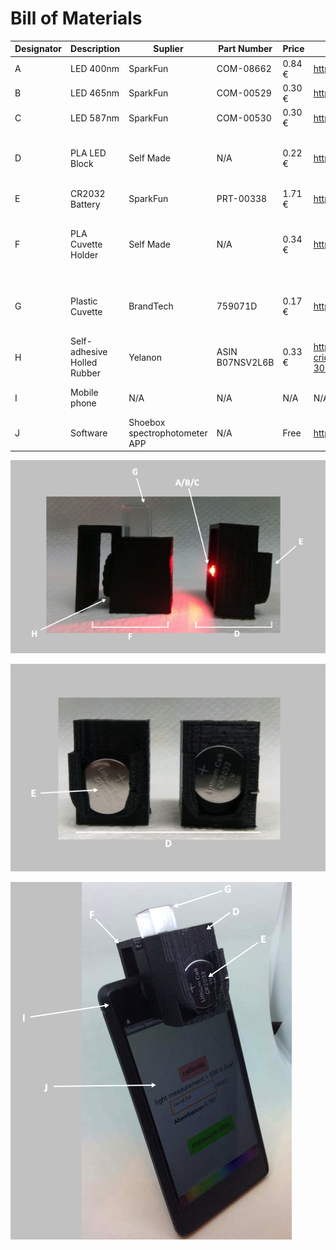 <h1> Bill of Materials</h1>

|Designator|Description                |Suplier                      |Part Number    |Price |Link                                                                                                                                                                                                           |Notes                                         |
|----------|---------------------------|-----------------------------|---------------|------|---------------------------------------------------------------------------------------------------------------------------------------------------------------------------------------------------------------|----------------------------------------------|
|A         |LED 400nm                  |SparkFun                     |COM-08662      |0.84 €|https://www.sparkfun.com/products/8662                                                                                                                                                                         |                                              |
|B         |LED 465nm                  |SparkFun                     |COM-00529      |0.30 €|https://www.sparkfun.com/products/9662                                                                                                                                                                         |Quantity discount                             |
|C         |LED 587nm                  |SparkFun                     |COM-00530      |0.30 €|https://www.sparkfun.com/products/10023                                                                                                                                                                        |Quantity discount                             |
|D         |PLA LED Block              |Self Made                    |N/A            |0.22 €|https://fillamentum.com/products/fillamentum-pla-extrafill-traffic-black                                                                                                                                       |Price calculated for the material used (8g)   |
|E         |CR2032 Battery             |SparkFun                     |PRT-00338      |1.71 €|https://www.sparkfun.com/products/338                                                                                                                                                                          |                                              |
|F         |PLA Cuvette Holder         |Self Made                    |N/A            |0.34 €|https://fillamentum.com/products/fillamentum-pla-extrafill-traffic-black                                                                                                                                       |Price calculated for the material used (12g)  |
|G         |Plastic Cuvette            |BrandTech                    |759071D        |0.17 €|https://www.brandtech.com/product/ps-and-pmma-cuvettes/                                                                                                                                                        |Sold in pack of 100. Price for single cuvette.|
|H         |Self-adhesive Holled Rubber|Yelanon                      |ASIN B07NSV2L6B|0.33 €|https://www.amazon.com/Yelanon-Furniture-Pads-Slip-Rubber/dp/B07NSV2L6B/ref=sr_1_30_sspa?crid=220LWP6C13XBT&keywords=furniture+pads&qid=1551634657&s=gateway&sprefix=furniture+%2Caps%2C255&sr=8-30-spons&psc=1|Quantity discount                             |
|I         |Mobile phone               |N/A                          |N/A            |N/A   |N/A                                                                                                                                                                                                            |Pre-existing technology                       |
|J         |Software                   |Shoebox spectrophotometer APP|N/A            |Free  |https://play.google.com/store/apps/details?id=appinventor.ai_billhosker.Shoeboxspec&hl=pt_PT                                                                                                                   |                                              |

![alt text](https://github.com/VascoRibeiroPereira/phone-spectrophotometer/blob/master/BOM/BOM_Assets/BOM_Designators1.jpg?raw=true)

![alt text](https://github.com/VascoRibeiroPereira/phone-spectrophotometer/blob/master/BOM/BOM_Assets/BOM_Designators2.jpg?raw=true")

![alt text](https://github.com/VascoRibeiroPereira/phone-spectrophotometer/blob/master/BOM/BOM_Assets/BOM_Designators3.jpg?raw=true")
